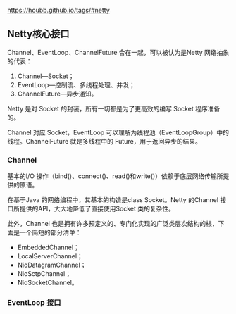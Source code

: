  https://houbb.github.io/tags/#netty 

## Netty核心接口

Channel、EventLoop、ChannelFuture 合在一起，可以被认为是Netty 网络抽象的代表： 

1. Channel—Socket；
2. EventLoop—控制流、多线程处理、并发；
3. ChannelFuture—异步通知。

Netty 是对 Socket 的封装，所有一切都是为了更高效的编写 Socket 程序准备的。

Channel 对应 Socket，EventLoop 可以理解为线程池（EventLoopGroup）中的线程。ChannelFuture 就是多线程中的 Future，用于返回异步的结果。



### Channel

基本的I/O 操作（bind()、connect()、read()和write()）依赖于底层网络传输所提供的原语。

在基于Java 的网络编程中，其基本的构造是class Socket。Netty 的Channel 接口所提供的API，大大地降低了直接使用Socket 类的复杂性。

此外，Channel 也是拥有许多预定义的、专门化实现的广泛类层次结构的根，下面是一个简短的部分清单：

- EmbeddedChannel；
- LocalServerChannel；
- NioDatagramChannel；
- NioSctpChannel；
- NioSocketChannel。



### EventLoop 接口

